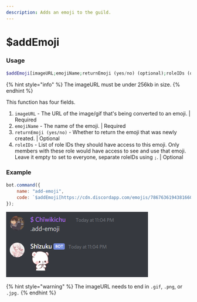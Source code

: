 ```yaml
---
description: Adds an emoji to the guild.
---
```


# $addEmoji

###  Usage

```php
$addEmoji[imageURL;emojiName;returnEmoji (yes/no) (optional);roleIDs (optional)]
```

{% hint style="info" %}
The imageURL must be under 256kb in size.
{% endhint %}

This function has four fields.

1. `imageURL` - The URL of the image/gif that's being converted to an emoji. \| Required
2. `emojiName` - The name of the emoji. \| Required
3. `returnEmoji (yes/no)` - Whether to return the emoji that was newly created. \| Optional
4. `roleIDs` - List of role IDs they should have access to this emoji. Only members with these role would have access to see and use that emoji. Leave it empty to set to everyone, separate roleIDs using `;`. \| Optional

### Example

```javascript
bot.command({
    name: "add-emoji",
    code: `$addEmoji[https://cdn.discordapp.com/emojis/786763619438166036.png;shy_bear;yes]`
});
```

![](../.gitbook/assets/mtt45fdb8q.png)

{% hint style="warning" %}
The imageURL needs to end in `.gif`, `.png`, or `.jpg.`
{% endhint %}

